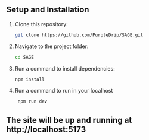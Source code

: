 ## Setup and Installation

1. Clone this repository:
    ```bash
    git clone https://github.com/PurpleDrip/SAGE.git
    ```

2. Navigate to the project folder:
    ```bash
    cd SAGE
    ```

3. Run a command to install dependencies:
    ```bash
    npm install
    ```
4. Run a command to run in your localhost
   ```bash
    npm run dev
    ```
## The site will be up and running at http://localhost:5173
